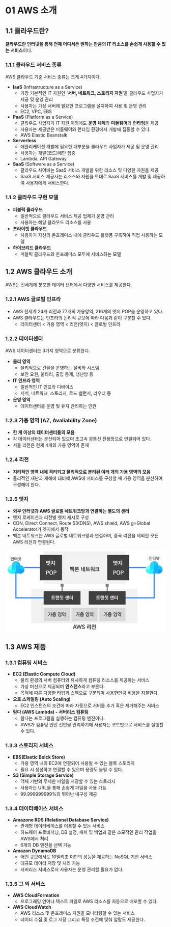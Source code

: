 # 01 AWS 소개

## 1.1 클라우드란?

**클라우드란 인터넷을 통해 언제 어디서든 원하는 만큼의 IT 리소스를 손쉽게 사용할 수 있는 서비스**이다.

### 1.1.1 클라우드 서비스 종류

AWS 클라우드 기준 서비스 종류는 크게 4가지이다.

- **IaaS** (Infrastructure as a Service)
    - 가장 기본적인 IT 자원인 ‘**서버, 네트워크, 스토리지 자원**’을 클라우드 사업자가 제공 및 운영 관리
    - 사용자는 가상 서버에 필요한 프로그램을 설치하여 사용 및 운영 관리
    - EC2, VPC, EBS
- **PaaS** (Platform as a Service)
    - 클라우드 사업자가 IT 자원 이외에도 **운영 체제**와 **미들웨어**와 **런타임**을 제공
    - 사용자는 제공받은 미들웨어와 런타임 환경에서 개발에 집중할 수 있다.
    - AWS Elastic Beanstalk
- **Serverless**
    - 애플리케이션 개발에 필요한 대부분을 클라우드 사업자가 제공 및 운영 관리
    - 사용자는 개발(코드)에만 집중
    - Lambda, API Gateway
- **SaaS** (Software as a Service)
    - 클라우드 사어바는 SaaS 서비스 개발을 위한 리소스 및 다양한 자원을 제공
    - SaaS 서비스 제공사는 리소스와 자원을 토대로 SaaS 서비스를 개발 및 제공하여 사용자에게 서비스한다.

### 1.1.2 클라우드 구현 모델

- **퍼블릭 클라우드**
    - 일반적으로 클라우드 서비스 제공 업체가 운영 관리
    - 사용자는 해당 클라우드 리소스를 사용
- **프라이빗 클라우드**
    - 사용자가 자신의 온프레미스 내에 클라우드 플랫폼 구축하여 직접 사용하는 모델
- **하이브리드 클라우드**
    - 퍼블릭 클라우드와 온프레미스 모두에 서비스하는 모델

## 1.2 AWS 클라우드 소개

AWS는 전세계에 분포한 데이터 센터에서 다양한 서비스를 제공한다.

### 1.2.1 AWS 글로벌 인프라

- AWS 전세계 24개 리전과 77개의 가용영역, 216개의 엣지 POP을 운영하고 있다.
- AWS 클라우드는 인프라의 논리적 규모에 따라 다음과 같이 구분할 수 있다.
    - 데이터센터 < 가용 영역 < 리전(엣지) < 글로벌 인프라

### 1.2.2 데이터센터

AWS 데이터센터는 3가지 영역으로 분류한다.

- **물리 영역**
    - 물리적으로 건물을 운영하는 설비와 시스템
    - 보안 요원, 울타리, 출입 통제, 냉난방 등
- **IT 인프라 영역**
    - 일반적인 IT 인프라 디바이스
    - 서버, 네트워크, 스토리지, 로드 밸런서, 라우터 등
- **운영 영역**
    - 데이터센터를 운영 및 유지 관리하는 인원

### 1.2.3 가용 영역 (AZ, Avaliability Zone)

- **한 개 이상의 데이터센터들의 모음**
- 각 데이터센터는 분산되어 있으며 초고속 광통신 전용망으로 연결되어 있다.
- 서울 리전은 현재 4개의 가용 영역이 존재

### 1.2.4 리전

- **지리적인 영역 내에 격리되고 물리적으로 분리된 여러 개의 가용 영역의 모음**
- 물리적인 재난과 재해에 대비해 AWS에 서비스를 구성할 때 가용 영역을 분산하여 구성해야 한다.

### 1.2.5 엣지

- **외부 인터넷과 AWS 글로벌 네트워크망과 연결하는 별도의 센터**
- 엣지 로케이션과 리전별 엣지 캐시로 구성
- CDN, Direct Connect, Route 53(DNS), AWS shield, AWS g=Global Accelerator가 엣지에서 동작
- 백본 네트워크는 AWS 글로벌 네트워크망과 연결하며, 중국 리전을 제외한 모든 AWS 리전과 연결된다.

![img.png](../../../../image/edge.png)

## 1.3 AWS 제품

### 1.3.1 컴퓨팅 서비스

- **EC2 (Elastic Compute Cloud)**
    - 물리 환경의 서버 컴퓨터와 유사하게 컴퓨팅 리소스를 제공하는 서비스
    - 가상 머신으로 제공되며 **인스턴스**라고 부른다.
    - 목적에 따른 다양한 타입과 스펙으로 구분되며 사용한만큼 비용을 지불한다.
- **오토 스케일링 (Auto Scaling)**
    - EC2 인스턴스의 조건에 따라 자동으로 서버를 추가 혹은 제거해주는 서비스
- **람다 (AWS Lambda) - 서버리스 컴퓨팅**
    - 람다는 프로그램을 실행하는 컴퓨팅 엔진이다.
    - AWS가 컴퓨팅 엔진 전반을 관리하기에 사용자는 코드만으로 서비스를 실행할 수 있다.

### 1.3.3 스토리지 서비스

- **EBS(Elastic Bolck Store)**
    - 가용 영역 내의 EC2에 연결되어 사용될 수 있는 블록 스토리지
    - 필요 시 생성하고 연결할 수 있으며 용량도 늘릴 수 있다.
- **S3 (Simple Storage Service)**
    - 객체 기반의 무제한 파일을 저장할 수 있는 스토리지
    - 사용자는 URL을 통해 손쉽게 파일을 사용 가능
    - 99.999999999%의 뛰어난 내구성 제공

### 1.3.4 데이터베이스 서비스

- **Amazone RDS (Relational Database Service)**
    - 관계형 데이터베이스를 이용할 수 있는 서비스
    - 하드웨어 프로비저닝, DB 설정, 패치 및 백업과 같은 소모적인 관리 작업을 AWS에서 처리
    - 6개의 DB 엔진을 선택 가능
- **Amazon DynamoDB**
    - 어떤 규모에서도 10밀리초 미만의 성능을 제공하는 NoSQL 기반 서비스
    - 대규모 데이터 저장 및 처리 가능
    - 서버리스 서비스로서 사용자는 운영 관리할 필요가 없다.

### 1.3.5 그 외 서비스

- **AWS CloudFormation**
    - 프로그래밍 언어나 텍스트 파일로 AWS 리소스를 자동으로 배포할 수 있다.
- **AWS CloudWatch**
    - AWS 리소스 및 온프레미스 자원을 모니터링할 수 있는 서비스
    - 데이터 수집 및 로그 저장 그리고 특정 조건에 맞춰 알람도 제공한다.
